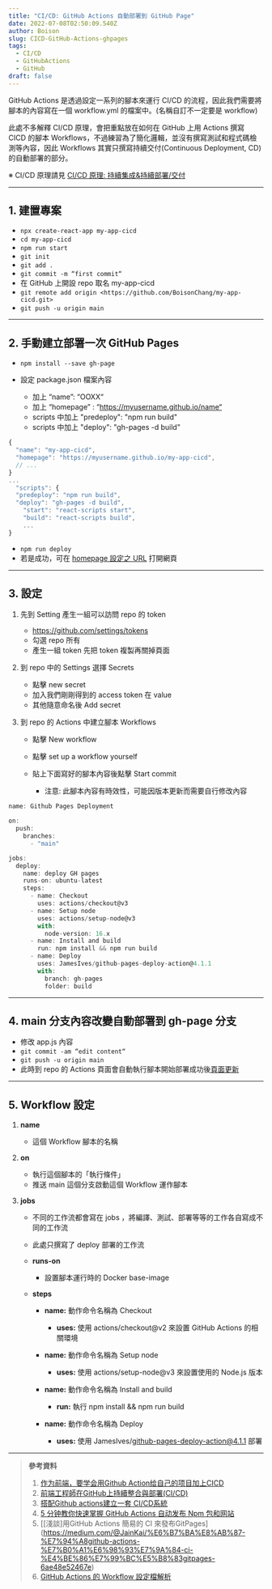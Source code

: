 ```yaml
---
title: "CI/CD: GitHub Actions 自動部署到 GitHub Page"
date: 2022-07-08T02:50:09.540Z
author: Boison
slug: CICD-GitHub-Actions-ghpages
tags:
  - CI/CD
  - GitHubActions
  - GitHub
draft: false
---
```

GitHub Actions 是透過設定一系列的腳本來運行 CI/CD 的流程，因此我們需要將腳本的內容寫在一個 workflow.yml 的檔案中。(名稱自訂不一定要是 workflow)

此處不多解釋 CI/CD 原理，會把重點放在如何在 GitHub 上用 Actions 撰寫 CICD 的腳本 Workflows，不過練習為了簡化邏輯，並沒有撰寫測試和程式碼檢測等內容，因此 Workflows 其實只撰寫持續交付(Continuous Deployment, CD) 的自動部署的部分。

※ CI/CD 原理請見 [CI/CD 原理: 持續集成&持續部署/交付](./CI%2FCD%20%E5%9F%BA%E7%A4%8E%E5%8E%9F%E7%90%86%20154d8df4-29f0-4fb5-8dff-d65b45f93c60.md "CI/CD 原理: 持續集成&持續部署/交付")

- - -

## 1. 建置專案

* `npx create-react-app my-app-cicd`
* `cd my-app-cicd`
* `npm run start`
* `git init`
* `git add .`
* `git commit -m “first commit“`
* 在 GitHub 上開設 repo 取名 my-app-cicd
* `git remote add origin <https://github.com/BoisonChang/my-app-cicd.git>`
* `git push -u origin main`

- - -

## 2. 手動建立部署一次 GitHub Pages

* `npm install --save gh-page`
* 設定 package.json 檔案內容

  * 加上 “name”: “OOXX“
  * 加上 “homepage” : “https://myusername.github.io/name“
  * scripts 中加上 "predeploy": "npm run build"
  * scripts 中加上 "deploy": "gh-pages -d build"

```javascript
{
  "name": "my-app-cicd",
  "homepage": "https://myusername.github.io/my-app-cicd",
  // ...
}
...
  "scripts": {
  "predeploy": "npm run build",
  "deploy": "gh-pages -d build",
    "start": "react-scripts start",
    "build": "react-scripts build",
    ...
}
```

* `npm run deploy`
* 若是成功，可在 [homepage 設定之 URL](https://boisonchang.github.io/my-app-cicd/) 打開網頁

- - -

## 3. 設定

1. 先到 Setting 產生一組可以訪問 repo 的 token

   * <https://github.com/settings/tokens>
   * 勾選 repo 所有
   * 產生一組 token 先把 token 複製再關掉頁面
2. 到 repo 中的 Settings 選擇 Secrets

   * 點擊 new secret 
   * 加入我們剛剛得到的 access token 在 value
   * 其他隨意命名後 Add secret
3. 到 repo 的 Actions 中建立腳本 Workflows

   * 點擊 New workflow
   * 點擊 set up a workflow yourself
   * 貼上下面寫好的腳本內容後點擊 Start commit 

     * 注意: 此腳本內容有時效性，可能因版本更新而需要自行修改內容

```javascript
name: Github Pages Deployment

on:
  push:
    branches:
      - "main"

jobs:
  deploy:
    name: deploy GH pages
    runs-on: ubuntu-latest
    steps:
      - name: Checkout
        uses: actions/checkout@v3
      - name: Setup node
        uses: actions/setup-node@v3
        with:
          node-version: 16.x
      - name: Install and build
        run: npm install && npm run build
      - name: Deploy
        uses: JamesIves/github-pages-deploy-action@4.1.1
        with:
          branch: gh-pages
          folder: build
```

- - -

## 4. main 分支內容改變自動部署到  gh-page 分支

* 修改 app.js 內容
* `git commit -am “edit content“`
* `git push -u origin main`
* 此時到 repo 的 Actions 頁面會自動執行腳本開始部署成功後[頁面更新](https://boisonchang.github.io/my-app-cicd/)

- - -

## 5. Workflow 設定

1. **name**

   * 這個 Workflow 腳本的名稱
2. **on**

   * 執行這個腳本的「執行條件」
   * 推送 main 這個分支啟動這個 Workflow 運作腳本
3. **jobs**

   * 不同的工作流都會寫在 jobs ，將編譯、測試、部署等等的工作各自寫成不同的工作流
   * 此處只撰寫了 deploy 部署的工作流
   * **runs-on**

     * 設置腳本運行時的 Docker base-image
   * **steps**

     * **name:** 動作命令名稱為 Checkout

       * **uses:** 使用 actions/checkout@v2 來設置 GitHub Actions 的相關環境
     * **name:** 動作命令名稱為 Setup node

       * **uses:** 使用 actions/setup-node@v3 來設置使用的 Node.js 版本
     * **name:** 動作命令名稱為 Install and build

       * **run:** 執行 npm install && npm run build
     * **name:** 動作命令名稱為 Deploy

       * **uses:** 使用 JamesIves/github-pages-deploy-action@4.1.1 部署

- - -

> **參考資料**
>
> 1. [作为前端，要学会用Github Action给自己的项目加上CICD](https://juejin.cn/post/7113562222852309023)
> 2. [前端工程師在GitHub上持續整合與部署(CI/CD)](https://yusong.io/blog/frontend-ci-cd-on-github/)
> 3. [搭配Github actions建立一套 CI/CD系統](https://github.com/yichunsung/github_actions_studying)
> 4. [5 分钟教你快速掌握 GitHub Actions 自动发布 Npm 包和网站](https://segmentfault.com/a/1190000041753907)
> 5. [\[淺談]用GitHub Actions 簡易的 CI 來發布GitPages](https://medium.com/@JainKai/%E6%B7%BA%E8%AB%87-%E7%94%A8github-actions-%E7%B0%A1%E6%98%93%E7%9A%84-ci-%E4%BE%86%E7%99%BC%E5%B8%83gitpages-6ae48e52467e)
> 6. [GitHub Actions 的 Workflow 設定檔解析](https://ithelp.ithome.com.tw/articles/10246589)